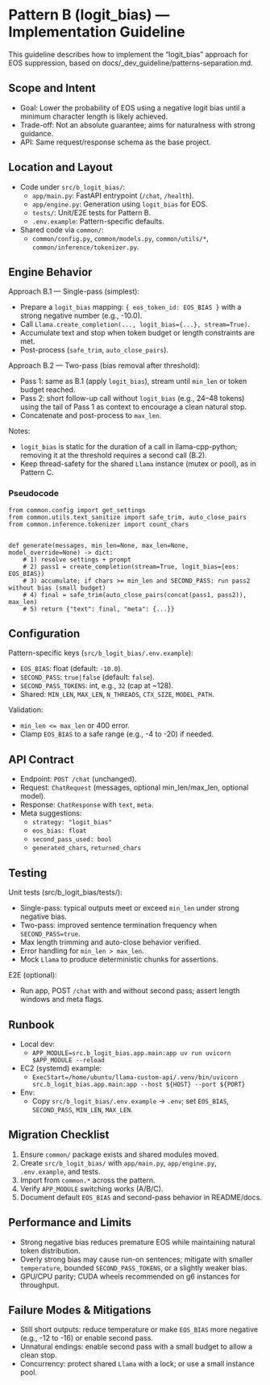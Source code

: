 # Pattern B (logit_bias) — Implementation Guideline

This guideline describes how to implement the “logit_bias” approach for EOS suppression, based on docs/_dev_guideline/patterns-separation.md.

## Scope and Intent

- Goal: Lower the probability of EOS using a negative logit bias until a minimum character length is likely achieved.
- Trade-off: Not an absolute guarantee; aims for naturalness with strong guidance.
- API: Same request/response schema as the base project.

## Location and Layout

- Code under `src/b_logit_bias/`:
  - `app/main.py`: FastAPI entrypoint (`/chat`, `/health`).
  - `app/engine.py`: Generation using `logit_bias` for EOS.
  - `tests/`: Unit/E2E tests for Pattern B.
  - `.env.example`: Pattern-specific defaults.
- Shared code via `common/`:
  - `common/config.py`, `common/models.py`, `common/utils/*`, `common/inference/tokenizer.py`.

## Engine Behavior

Approach B.1 — Single-pass (simplest):
- Prepare a `logit_bias` mapping: `{ eos_token_id: EOS_BIAS }` with a strong negative number (e.g., -10.0).
- Call `Llama.create_completion(..., logit_bias={...}, stream=True)`.
- Accumulate text and stop when token budget or length constraints are met.
- Post-process (`safe_trim`, `auto_close_pairs`).

Approach B.2 — Two-pass (bias removal after threshold):
- Pass 1: same as B.1 (apply `logit_bias`), stream until `min_len` or token budget reached.
- Pass 2: short follow-up call without `logit_bias` (e.g., 24–48 tokens) using the tail of Pass 1 as context to encourage a clean natural stop.
- Concatenate and post-process to `max_len`.

Notes:
- `logit_bias` is static for the duration of a call in llama-cpp-python; removing it at the threshold requires a second call (B.2).
- Keep thread-safety for the shared `Llama` instance (mutex or pool), as in Pattern C.

### Pseudocode
```
from common.config import get_settings
from common.utils.text_sanitize import safe_trim, auto_close_pairs
from common.inference.tokenizer import count_chars


def generate(messages, min_len=None, max_len=None, model_override=None) -> dict:
    # 1) resolve settings + prompt
    # 2) pass1 = create_completion(stream=True, logit_bias={eos: EOS_BIAS})
    # 3) accumulate; if chars >= min_len and SECOND_PASS: run pass2 without bias (small budget)
    # 4) final = safe_trim(auto_close_pairs(concat(pass1, pass2)), max_len)
    # 5) return {"text": final, "meta": {...}}
```

## Configuration

Pattern-specific keys (`src/b_logit_bias/.env.example`):
- `EOS_BIAS`: float (default: `-10.0`).
- `SECOND_PASS`: `true|false` (default: `false`).
- `SECOND_PASS_TOKENS`: int, e.g., `32` (cap at ~128).
- Shared: `MIN_LEN`, `MAX_LEN`, `N_THREADS`, `CTX_SIZE`, `MODEL_PATH`.

Validation:
- `min_len <= max_len` or 400 error.
- Clamp `EOS_BIAS` to a safe range (e.g., -4 to -20) if needed.

## API Contract

- Endpoint: `POST /chat` (unchanged).
- Request: `ChatRequest` (messages, optional min_len/max_len, optional model).
- Response: `ChatResponse` with `text`, `meta`.
- Meta suggestions:
  - `strategy: "logit_bias"`
  - `eos_bias: float`
  - `second_pass_used: bool`
  - `generated_chars`, `returned_chars`

## Testing

Unit tests (src/b_logit_bias/tests/):
- Single-pass: typical outputs meet or exceed `min_len` under strong negative bias.
- Two-pass: improved sentence termination frequency when `SECOND_PASS=true`.
- Max length trimming and auto-close behavior verified.
- Error handling for `min_len > max_len`.
- Mock `Llama` to produce deterministic chunks for assertions.

E2E (optional):
- Run app, POST `/chat` with and without second pass; assert length windows and meta flags.

## Runbook

- Local dev:
  - `APP_MODULE=src.b_logit_bias.app.main:app uv run uvicorn $APP_MODULE --reload`
- EC2 (systemd) example:
  - `ExecStart=/home/ubuntu/llama-custom-api/.venv/bin/uvicorn src.b_logit_bias.app.main:app --host ${HOST} --port ${PORT}`
- Env:
  - Copy `src/b_logit_bias/.env.example` → `.env`; set `EOS_BIAS`, `SECOND_PASS`, `MIN_LEN`, `MAX_LEN`.

## Migration Checklist

1) Ensure `common/` package exists and shared modules moved.
2) Create `src/b_logit_bias/` with `app/main.py`, `app/engine.py`, `.env.example`, and tests.
3) Import from `common.*` across the pattern.
4) Verify `APP_MODULE` switching works (A/B/C).
5) Document default `EOS_BIAS` and second-pass behavior in README/docs.

## Performance and Limits

- Strong negative bias reduces premature EOS while maintaining natural token distribution.
- Overly strong bias may cause run-on sentences; mitigate with smaller `temperature`, bounded `SECOND_PASS_TOKENS`, or a slightly weaker bias.
- GPU/CPU parity; CUDA wheels recommended on g6 instances for throughput.

## Failure Modes & Mitigations

- Still short outputs: reduce temperature or make `EOS_BIAS` more negative (e.g., -12 to -16) or enable second pass.
- Unnatural endings: enable second pass with a small budget to allow a clean stop.
- Concurrency: protect shared `Llama` with a lock; or use a small instance pool.
